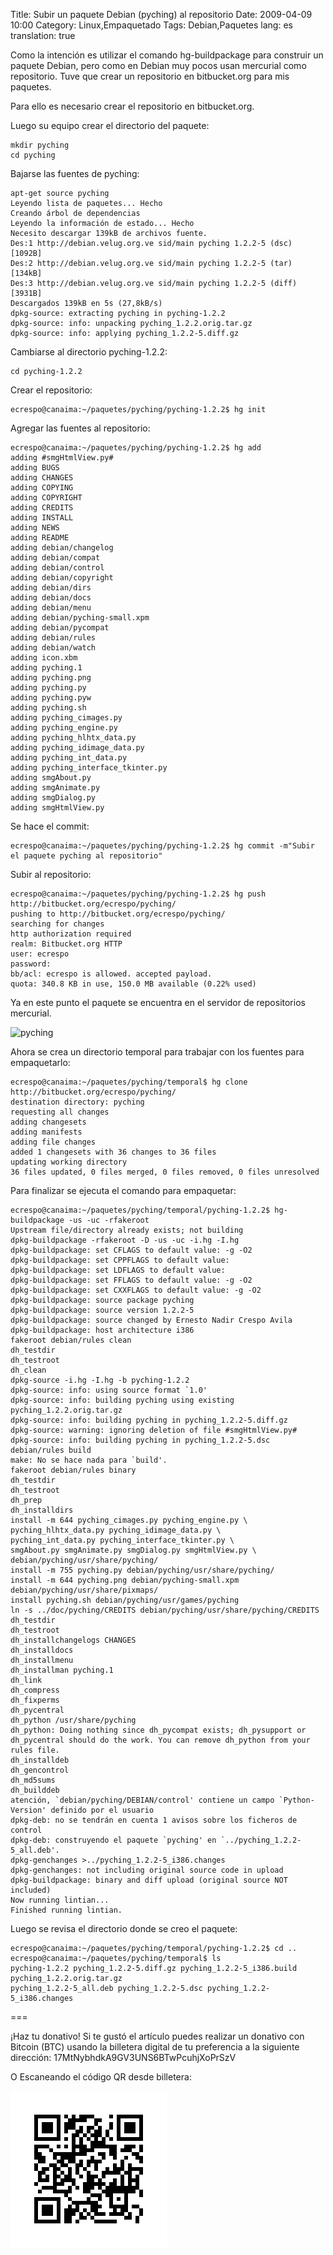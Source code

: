 Title: Subir un paquete Debian (pyching) al repositorio
Date: 2009-04-09 10:00
Category: Linux,Empaquetado
Tags: Debian,Paquetes
lang: es
translation: true

Como la intención es utilizar el comando hg-buildpackage para construir un paquete
Debian, pero como en Debian muy pocos usan mercurial como repositorio. Tuve que crear
un repositorio en bitbucket.org para mis paquetes.

Para ello es necesario crear el repositorio en bitbucket.org.

Luego su equipo crear el directorio del paquete:

```
mkdir pyching
cd pyching
```

Bajarse las fuentes de pyching:
```
apt-get source pyching
Leyendo lista de paquetes... Hecho
Creando árbol de dependencias
Leyendo la información de estado... Hecho
Necesito descargar 139kB de archivos fuente.
Des:1 http://debian.velug.org.ve sid/main pyching 1.2.2-5 (dsc) [1092B]
Des:2 http://debian.velug.org.ve sid/main pyching 1.2.2-5 (tar) [134kB]
Des:3 http://debian.velug.org.ve sid/main pyching 1.2.2-5 (diff) [3931B]
Descargados 139kB en 5s (27,8kB/s)
dpkg-source: extracting pyching in pyching-1.2.2
dpkg-source: info: unpacking pyching_1.2.2.orig.tar.gz
dpkg-source: info: applying pyching_1.2.2-5.diff.gz

```

Cambiarse al directorio pyching-1.2.2:

```
cd pyching-1.2.2
```

Crear el repositorio:

```
ecrespo@canaima:~/paquetes/pyching/pyching-1.2.2$ hg init
```

Agregar las fuentes al repositorio:

```
ecrespo@canaima:~/paquetes/pyching/pyching-1.2.2$ hg add
adding #smgHtmlView.py#
adding BUGS
adding CHANGES
adding COPYING
adding COPYRIGHT
adding CREDITS
adding INSTALL
adding NEWS
adding README
adding debian/changelog
adding debian/compat
adding debian/control
adding debian/copyright
adding debian/dirs
adding debian/docs
adding debian/menu
adding debian/pyching-small.xpm
adding debian/pycompat
adding debian/rules
adding debian/watch
adding icon.xbm
adding pyching.1
adding pyching.png
adding pyching.py
adding pyching.pyw
adding pyching.sh
adding pyching_cimages.py
adding pyching_engine.py
adding pyching_hlhtx_data.py
adding pyching_idimage_data.py
adding pyching_int_data.py
adding pyching_interface_tkinter.py
adding smgAbout.py
adding smgAnimate.py
adding smgDialog.py
adding smgHtmlView.py

```

Se hace el commit:

```
ecrespo@canaima:~/paquetes/pyching/pyching-1.2.2$ hg commit -m"Subir el paquete pyching al repositorio"
```

Subir al repositorio:

```
ecrespo@canaima:~/paquetes/pyching/pyching-1.2.2$ hg push http://bitbucket.org/ecrespo/pyching/
pushing to http://bitbucket.org/ecrespo/pyching/
searching for changes
http authorization required
realm: Bitbucket.org HTTP
user: ecrespo
password:
bb/acl: ecrespo is allowed. accepted payload.
quota: 340.8 KB in use, 150.0 MB available (0.22% used)
```

Ya en este punto el paquete se encuentra en el servidor de repositorios mercurial.


![pyching](./imagenes/pyching.png)

Ahora se crea un directorio temporal para trabajar con los fuentes para empaquetarlo:

```
ecrespo@canaima:~/paquetes/pyching/temporal$ hg clone http://bitbucket.org/ecrespo/pyching/
destination directory: pyching
requesting all changes
adding changesets
adding manifests
adding file changes
added 1 changesets with 36 changes to 36 files
updating working directory
36 files updated, 0 files merged, 0 files removed, 0 files unresolved

```

Para finalizar se ejecuta el comando para empaquetar:

```
ecrespo@canaima:~/paquetes/pyching/temporal/pyching-1.2.2$ hg-buildpackage -us -uc -rfakeroot
Upstream file/directory already exists; not building
dpkg-buildpackage -rfakeroot -D -us -uc -i.hg -I.hg
dpkg-buildpackage: set CFLAGS to default value: -g -O2
dpkg-buildpackage: set CPPFLAGS to default value:
dpkg-buildpackage: set LDFLAGS to default value:
dpkg-buildpackage: set FFLAGS to default value: -g -O2
dpkg-buildpackage: set CXXFLAGS to default value: -g -O2
dpkg-buildpackage: source package pyching
dpkg-buildpackage: source version 1.2.2-5
dpkg-buildpackage: source changed by Ernesto Nadir Crespo Avila
dpkg-buildpackage: host architecture i386
fakeroot debian/rules clean
dh_testdir
dh_testroot
dh_clean
dpkg-source -i.hg -I.hg -b pyching-1.2.2
dpkg-source: info: using source format `1.0'
dpkg-source: info: building pyching using existing pyching_1.2.2.orig.tar.gz
dpkg-source: info: building pyching in pyching_1.2.2-5.diff.gz
dpkg-source: warning: ignoring deletion of file #smgHtmlView.py#
dpkg-source: info: building pyching in pyching_1.2.2-5.dsc
debian/rules build
make: No se hace nada para `build'.
fakeroot debian/rules binary
dh_testdir
dh_testroot
dh_prep
dh_installdirs
install -m 644 pyching_cimages.py pyching_engine.py \
pyching_hlhtx_data.py pyching_idimage_data.py \
pyching_int_data.py pyching_interface_tkinter.py \
smgAbout.py smgAnimate.py smgDialog.py smgHtmlView.py \
debian/pyching/usr/share/pyching/
install -m 755 pyching.py debian/pyching/usr/share/pyching/
install -m 644 pyching.png debian/pyching-small.xpm debian/pyching/usr/share/pixmaps/
install pyching.sh debian/pyching/usr/games/pyching
ln -s ../doc/pyching/CREDITS debian/pyching/usr/share/pyching/CREDITS
dh_testdir
dh_testroot
dh_installchangelogs CHANGES
dh_installdocs
dh_installmenu
dh_installman pyching.1
dh_link
dh_compress
dh_fixperms
dh_pycentral
dh_python /usr/share/pyching
dh_python: Doing nothing since dh_pycompat exists; dh_pysupport or dh_pycentral should do the work. You can remove dh_python from your rules file.
dh_installdeb
dh_gencontrol
dh_md5sums
dh_builddeb
atención, `debian/pyching/DEBIAN/control' contiene un campo `Python-Version' definido por el usuario
dpkg-deb: no se tendrán en cuenta 1 avisos sobre los ficheros de control
dpkg-deb: construyendo el paquete `pyching' en `../pyching_1.2.2-5_all.deb'.
dpkg-genchanges >../pyching_1.2.2-5_i386.changes
dpkg-genchanges: not including original source code in upload
dpkg-buildpackage: binary and diff upload (original source NOT included)
Now running lintian...
Finished running lintian.

```

Luego se revisa el directorio donde se creo el paquete:

```
ecrespo@canaima:~/paquetes/pyching/temporal/pyching-1.2.2$ cd ..
ecrespo@canaima:~/paquetes/pyching/temporal$ ls
pyching-1.2.2 pyching_1.2.2-5.diff.gz pyching_1.2.2-5_i386.build pyching_1.2.2.orig.tar.gz
pyching_1.2.2-5_all.deb pyching_1.2.2-5.dsc pyching_1.2.2-5_i386.changes
```



===

¡Haz tu donativo!
Si te gustó el artículo puedes realizar un donativo con Bitcoin (BTC)
usando la billetera digital de tu preferencia a la siguiente
dirección: 17MtNybhdkA9GV3UNS6BTwPcuhjXoPrSzV

O Escaneando el código QR desde billetera:

![17MtNybhdkA9GV3UNS6BTwPcuhjXoPrSzV](./images/17MtNybhdkA9GV3UNS6BTwPcuhjXoPrSzV.png)
